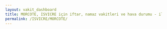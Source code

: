 ```yaml
---
layout: vakit_dashboard
title: MORCOTE, ISVICRE için iftar, namaz vakitleri ve hava durumu - ilçe/eyalet seç
permalink: /ISVICRE/MORCOTE/
---
```


<script type="text/javascript">
  var GLOBAL_COUNTRY = 'ISVICRE';
  var GLOBAL_CITY = 'MORCOTE';
  var GLOBAL_STATE = '';
  var lat = 72;
  var lon = 21;
</script>

